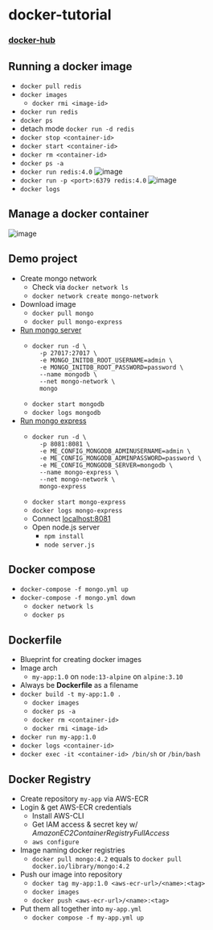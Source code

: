 # docker-tutorial

### [docker-hub](https://hub.docker.com/)

## Running a docker image

- `docker pull redis`
- `docker images`
  - `docker rmi <image-id>`
- `docker run redis`
- `docker ps`
- detach mode `docker run -d redis`
- `docker stop <container-id>`
- `docker start <container-id>`
- `docker rm <container-id>`
- `docker ps -a`
- `docker run redis:4.0`
  ![image](https://user-images.githubusercontent.com/26702243/173348941-72a40133-78d9-42e6-9c2d-60bcedae10a6.png)
- `docker run -p <port>:6379 redis:4.0`
  ![image](https://user-images.githubusercontent.com/26702243/173350609-0b20af5d-49a4-4d66-8aff-9f81ffbc463e.png)
- `docker logs`

## Manage a docker container

![image](https://user-images.githubusercontent.com/26702243/178422388-4d98871d-7901-41fc-b853-65d5e84d210d.png)

## Demo project

- Create mongo network
  - Check via `docker network ls`
  - `docker network create mongo-network`
- Download image
  - `docker pull mongo`
  - `docker pull mongo-express`
- [Run mongo server](https://hub.docker.com/_/mongo)
  - ```
    docker run -d \
      -p 27017:27017 \
      -e MONGO_INITDB_ROOT_USERNAME=admin \
      -e MONGO_INITDB_ROOT_PASSWORD=password \
      --name mongodb \
      --net mongo-network \
      mongo
    ```
  - `docker start mongodb`
  - `docker logs mongodb`
- [Run mongo express](https://hub.docker.com/_/mongo-express)
  - ```
    docker run -d \
      -p 8081:8081 \
      -e ME_CONFIG_MONGODB_ADMINUSERNAME=admin \
      -e ME_CONFIG_MONGODB_ADMINPASSWORD=password \
      -e ME_CONFIG_MONGODB_SERVER=mongodb \
      --name mongo-express \
      --net mongo-network \
      mongo-express
    ```
  - `docker start mongo-express`
  - `docker logs mongo-express`
  - Connect [localhost:8081](http://localhost:8081)
  - Open node.js server
    - `npm install`
    - `node server.js`

## Docker compose

- `docker-compose -f mongo.yml up`
- `docker-compose -f mongo.yml down`
  - `docker network ls`
  - `docker ps`

## Dockerfile

- Blueprint for creating docker images
- Image arch
  - `my-app:1.0` on `node:13-alpine` on `alpine:3.10`
- Always be **Dockerfile** as a filename
- `docker build -t my-app:1.0 .`
  - `docker images`
  - `docker ps -a`
  - `docker rm <container-id>`
  - `docker rmi <image-id>`
- `docker run my-app:1.0`
- `docker logs <container-id>`
- `docker exec -it <container-id> /bin/sh` or `/bin/bash`

## Docker Registry

- Create repository `my-app` via AWS-ECR
- Login & get AWS-ECR credentials
  - Install AWS-CLI
  - Get IAM access & secret key w/ _AmazonEC2ContainerRegistryFullAccess_
  - `aws configure`
- Image naming docker registries
  - `docker pull mongo:4.2` equals to `docker pull docker.io/library/mongo:4.2`
- Push our image into repository
  - `docker tag my-app:1.0 <aws-ecr-url>/<name>:<tag>`
  - `docker images`
  - `docker push <aws-ecr-url>/<name>:<tag>`
- Put them all together into `my-app.yml`
  - `docker compose -f my-app.yml up`
